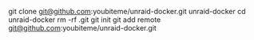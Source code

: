 git clone git@github.com:youbiteme/unraid-docker.git unraid-docker
cd unraid-docker
rm -rf .git
git init
git add remote git@github.com:youbiteme/unraid-docker.git